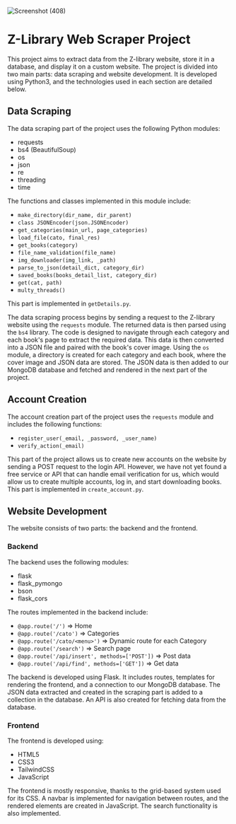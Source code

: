 ![Screenshot (408)](https://github.com/ParsaBordbar/z-libraryWebScraper/assets/124056966/6dcb2a6f-bd0a-4e32-b928-faaaf390ae1d)

# Z-Library Web Scraper Project

This project aims to extract data from the Z-library website, store it in a database, and display it on a custom website. The project is divided into two main parts: data scraping and website development. It is developed using Python3, and the technologies used in each section are detailed below.

## Data Scraping

The data scraping part of the project uses the following Python modules:

- requests
- bs4 (BeautifulSoup)
- os
- json
- re
- threading 
- time

The functions and classes implemented in this module include:

- `make_directory(dir_name, dir_parent)`
- `class JSONEncoder(json.JSONEncoder)`
- `get_categories(main_url, page_categories)`
- `load_file(cato, final_res)`
- `get_books(category)`
- `file_name_validation(file_name)`
- `img_downloader(img_link, _path)`
- `parse_to_json(detail_dict, category_dir)`
- `saved_books(books_detail_list, category_dir)`
- `get(cat, path)`
- `multy_threads()`

This part is implemented in `getDetails.py`.

The data scraping process begins by sending a request to the Z-library website using the `requests` module. The returned data is then parsed using the `bs4` library. The code is designed to navigate through each category and each book's page to extract the required data. This data is then converted into a JSON file and paired with the book's cover image. Using the `os` module, a directory is created for each category and each book, where the cover image and JSON data are stored. The JSON data is then added to our MongoDB database and fetched and rendered in the next part of the project.

## Account Creation

The account creation part of the project uses the `requests` module and includes the following functions:

- `register_user(_email, _password, _user_name)`
- `verify_action(_email)`

This part of the project allows us to create new accounts on the website by sending a POST request to the login API. However, we have not yet found a free service or API that can handle email verification for us, which would allow us to create multiple accounts, log in, and start downloading books. This part is implemented in `create_account.py`.

## Website Development

The website consists of two parts: the backend and the frontend.

### Backend

The backend uses the following modules:

- flask
- flask_pymongo
- bson
- flask_cors

The routes implemented in the backend include:

- `@app.route('/')` => Home
- `@app.route('/cato')` => Categories
- `@app.route('/cato/<menu>')` => Dynamic route for each Category
- `@app.route('/search')` => Search page
- `@app.route('/api/insert', methods=['POST'])` => Post data
- `@app.route('/api/find', methods=['GET'])` => Get data

The backend is developed using Flask. It includes routes, templates for rendering the frontend, and a connection to our MongoDB database. The JSON data extracted and created in the scraping part is added to a collection in the database. An API is also created for fetching data from the database.

### Frontend

The frontend is developed using:

- HTML5
- CSS3
- TailwindCSS
- JavaScript

The frontend is mostly responsive, thanks to the grid-based system used for its CSS. A navbar is implemented for navigation between routes, and the rendered elements are created in JavaScript. The search functionality is also implemented.
